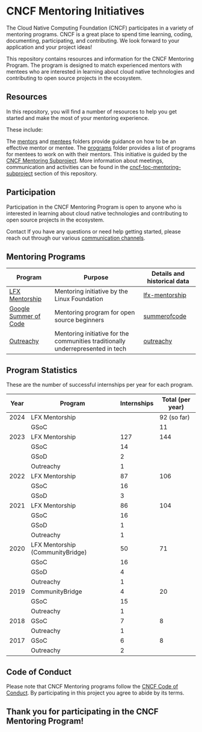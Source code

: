 # CNCF Mentoring Initiatives

The Cloud Native Computing Foundation (CNCF) participates in a variety of mentoring programs. CNCF is a great place to spend time learning, coding, documenting, participating, and contributing. We look forward to your application and your project ideas!

This repository contains resources and information for the CNCF Mentoring Program. The program is designed to match experienced mentors with mentees who are interested in learning about cloud native technologies and contributing to open source projects in the ecosystem.

## Resources
In this repository, you will find a number of resources to help you get started and make the most of your mentoring experience. 

These include:

The [mentors](/mentors#readme) and [mentees](mentees#readme) folders provide guidance on how to be an effective mentor or mentee.
The [programs](/programs#readme) folder provides a list of programs for mentees to work on with their mentors.
This initiative is guided by the [CNCF Mentoring Subproject](/cncf-toc-mentoring-subproject#readme). More information about meetings, communication and activities can be found in the  [cncf-toc-mentoring-subproject](/cncf-toc-mentoring-subproject#readme) section of this repository.

## Participation
Participation in the CNCF Mentoring Program is open to anyone who is interested in learning about cloud native technologies and contributing to open source projects in the ecosystem.

Contact
If you have any questions or need help getting started, please reach out through our various [communication channels](/mentoring-wg/communications.md).

## Mentoring Programs

| Program                                                                  | Purpose                                                                           | Details and historical data                       |
| ------------------------------------------------------------------------ | --------------------------------------------------------------------------------- | ------------------------------------------        |
| [LFX Mentorship](https://mentorship.lfx.linuxfoundation.org)             | Mentoring initiative by the Linux Foundation                                      | [lfx-mentorship](/programs/lfx-mentorship#readme) |
| [Google Summer of Code](https://summerofcode.withgoogle.com/)            | Mentoring program for open source beginners                                       | [summerofcode](/programs/summerofcode#readme)     |
| [Outreachy](https://www.outreachy.org)                                   | Mentoring initiative for the communities traditionally underrepresented in tech   | [outreachy](/programs/outreachy#readme)           |

## Program Statistics

These are the number of successful internships per year for each program.

| Year | Program                          | Internships | Total (per year) |
|------|----------------------------------|-------------|------------------|
| 2024 | LFX Mentorship                   |             | 92 (so far)      |
|      | GSoC                             |             | 11               |
| 2023 | LFX Mentorship                   | 127         | 144              |
|      | GSoC                             | 14          |                  |
|      | GSoD                             | 2           |                  |
|      | Outreachy                        | 1           |                  |
| 2022 | LFX Mentorship                   | 87          | 106              |
|      | GSoC                             | 16          |                  |
|      | GSoD                             | 3           |                  |
| 2021 | LFX Mentorship                   | 86          | 104              |
|      | GSoC                             | 16          |                  |
|      | GSoD                             | 1           |                  |
|      | Outreachy                        | 1           |                  |
| 2020 | LFX Mentorship (CommunityBridge) | 50          | 71               |
|      | GSoC                             | 16          |                  |
|      | GSoD                             | 4           |                  |
|      | Outreachy                        | 1           |                  |
| 2019 | CommunityBridge                  | 4           | 20               |
|      | GSoC                             | 15          |                  |
|      | Outreachy                        | 1           |                  |
| 2018 | GSoC                             | 7           | 8                |
|      | Outreachy                        | 1           |                  |
| 2017 | GSoC                             | 6           | 8                |
|      | Outreachy                        | 2           |                  |

## Code of Conduct

Please note that CNCF Mentoring programs follow the [CNCF Code of Conduct](https://github.com/cncf/foundation/blob/master/code-of-conduct.md). By participating in this project you agree to abide by its terms.

## Thank you for participating in the CNCF Mentoring Program!

